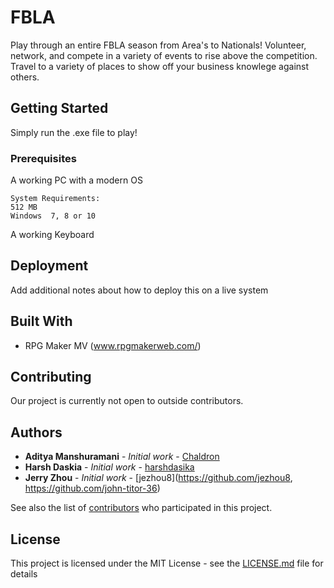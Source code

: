 # FBLA

Play through an entire FBLA season from Area's to Nationals! Volunteer, network, and compete in a variety of events to rise above the competition. Travel to a variety of places to show off your business knowlege against others. 

## Getting Started

Simply run the .exe file to play!

### Prerequisites

A working PC with a modern OS

```
System Requirements: 
512 MB
Windows  7, 8 or 10
```

A working Keyboard


## Deployment

Add additional notes about how to deploy this on a live system

## Built With

* RPG Maker MV (www.rpgmakerweb.com/)

## Contributing

Our project is currently not open to outside contributors.

## Authors

* **Aditya Manshuramani** - *Initial work* - [Chaldron](https://github.com/Chaldron)
* **Harsh Daskia** 		  - *Initial work* - [harshdasika](https://github.com/harshdasika)
* **Jerry Zhou** 		  - *Initial work* - [jezhou8](https://github.com/jezhou8, https://github.com/john-titor-36)

See also the list of [contributors](https://github.com/offical---copy/contributors) who participated in this project.

## License

This project is licensed under the MIT License - see the [LICENSE.md](LICENSE.md) file for details